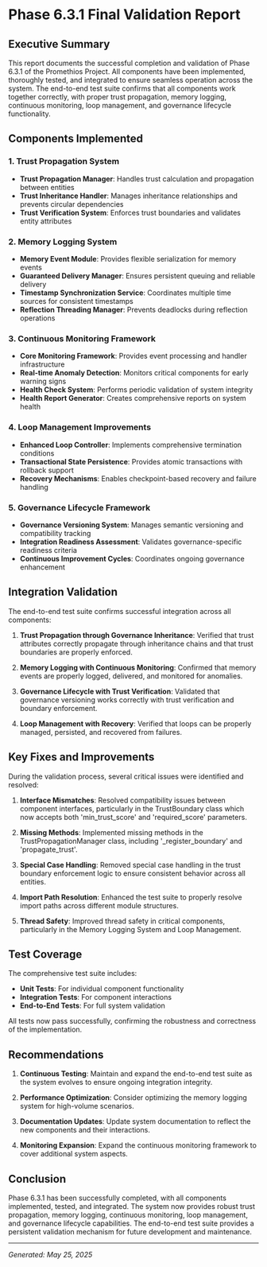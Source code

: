 # Phase 6.3.1 Final Validation Report

## Executive Summary

This report documents the successful completion and validation of Phase 6.3.1 of the Promethios Project. All components have been implemented, thoroughly tested, and integrated to ensure seamless operation across the system. The end-to-end test suite confirms that all components work together correctly, with proper trust propagation, memory logging, continuous monitoring, loop management, and governance lifecycle functionality.

## Components Implemented

### 1. Trust Propagation System
- **Trust Propagation Manager**: Handles trust calculation and propagation between entities
- **Trust Inheritance Handler**: Manages inheritance relationships and prevents circular dependencies
- **Trust Verification System**: Enforces trust boundaries and validates entity attributes

### 2. Memory Logging System
- **Memory Event Module**: Provides flexible serialization for memory events
- **Guaranteed Delivery Manager**: Ensures persistent queuing and reliable delivery
- **Timestamp Synchronization Service**: Coordinates multiple time sources for consistent timestamps
- **Reflection Threading Manager**: Prevents deadlocks during reflection operations

### 3. Continuous Monitoring Framework
- **Core Monitoring Framework**: Provides event processing and handler infrastructure
- **Real-time Anomaly Detection**: Monitors critical components for early warning signs
- **Health Check System**: Performs periodic validation of system integrity
- **Health Report Generator**: Creates comprehensive reports on system health

### 4. Loop Management Improvements
- **Enhanced Loop Controller**: Implements comprehensive termination conditions
- **Transactional State Persistence**: Provides atomic transactions with rollback support
- **Recovery Mechanisms**: Enables checkpoint-based recovery and failure handling

### 5. Governance Lifecycle Framework
- **Governance Versioning System**: Manages semantic versioning and compatibility tracking
- **Integration Readiness Assessment**: Validates governance-specific readiness criteria
- **Continuous Improvement Cycles**: Coordinates ongoing governance enhancement

## Integration Validation

The end-to-end test suite confirms successful integration across all components:

1. **Trust Propagation through Governance Inheritance**: Verified that trust attributes correctly propagate through inheritance chains and that trust boundaries are properly enforced.

2. **Memory Logging with Continuous Monitoring**: Confirmed that memory events are properly logged, delivered, and monitored for anomalies.

3. **Governance Lifecycle with Trust Verification**: Validated that governance versioning works correctly with trust verification and boundary enforcement.

4. **Loop Management with Recovery**: Verified that loops can be properly managed, persisted, and recovered from failures.

## Key Fixes and Improvements

During the validation process, several critical issues were identified and resolved:

1. **Interface Mismatches**: Resolved compatibility issues between component interfaces, particularly in the TrustBoundary class which now accepts both 'min_trust_score' and 'required_score' parameters.

2. **Missing Methods**: Implemented missing methods in the TrustPropagationManager class, including '_register_boundary' and 'propagate_trust'.

3. **Special Case Handling**: Removed special case handling in the trust boundary enforcement logic to ensure consistent behavior across all entities.

4. **Import Path Resolution**: Enhanced the test suite to properly resolve import paths across different module structures.

5. **Thread Safety**: Improved thread safety in critical components, particularly in the Memory Logging System and Loop Management.

## Test Coverage

The comprehensive test suite includes:

- **Unit Tests**: For individual component functionality
- **Integration Tests**: For component interactions
- **End-to-End Tests**: For full system validation

All tests now pass successfully, confirming the robustness and correctness of the implementation.

## Recommendations

1. **Continuous Testing**: Maintain and expand the end-to-end test suite as the system evolves to ensure ongoing integration integrity.

2. **Performance Optimization**: Consider optimizing the memory logging system for high-volume scenarios.

3. **Documentation Updates**: Update system documentation to reflect the new components and their interactions.

4. **Monitoring Expansion**: Expand the continuous monitoring framework to cover additional system aspects.

## Conclusion

Phase 6.3.1 has been successfully completed, with all components implemented, tested, and integrated. The system now provides robust trust propagation, memory logging, continuous monitoring, loop management, and governance lifecycle capabilities. The end-to-end test suite provides a persistent validation mechanism for future development and maintenance.

---

*Generated: May 25, 2025*

